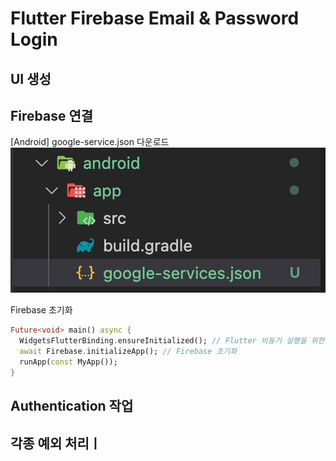 # Flutter Firebase Email & Password Login

## UI 생성

## Firebase 연결
[Android]
google-service.json 다운로드
<img src='assets/1.png'>

Firebase 초기화
```dart
Future<void> main() async {
  WidgetsFlutterBinding.ensureInitialized(); // Flutter 비동기 실행을 위한 코드
  await Firebase.initializeApp(); // Firebase 초기화
  runApp(const MyApp());
}
```

## Authentication 작업

## 각종 예외 처리ㅣ